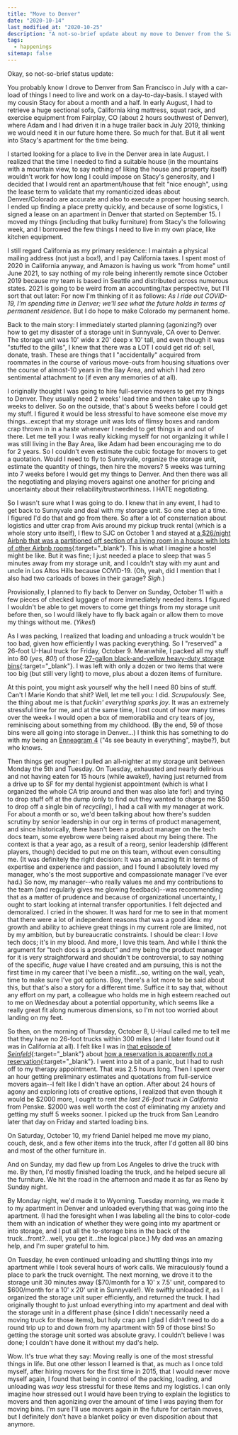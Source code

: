 ```yaml
---
title: "Move to Denver"
date: "2020-10-14"
last_modified_at: "2020-10-25"
description: "A not-so-brief update about my move to Denver from the San Francisco Bay Area between July and October."
tags:
  - happenings
sitemap: false
---
```


Okay, so not-so-brief status update:

You probably know I drove to Denver from San Francisco in July with a car-load of things I need to live and work on a day-to-day-basis. I stayed with my cousin Stacy for about a month and a half. In early August, I had to retrieve a huge sectional sofa, California king mattress, squat rack, and exercise equipment from Fairplay, CO (about 2 hours southwest of Denver), where Adam and I had driven it in a huge trailer back in July 2019, thinking we would need it in our future home there. So much for that. But it all went into Stacy's apartment for the time being.

I started looking for a place to live in the Denver area in late August. I realized that the time I needed to find a suitable house (in the mountains with a mountain view, to say nothing of liking the house and property itself) wouldn't work for how long I could impose on Stacy's generosity, and I decided that I would rent an apartment/house that felt "nice enough", using the lease term to validate that my romanticized ideas about Denver/Colorado are accurate and also to execute a proper housing search. I ended up finding a place pretty quickly, and because of some logistics, I signed a lease on an apartment in Denver that started on September 15. I moved my things (including that bulky furniture) from Stacy's the following week, and I borrowed the few things I need to live in my own place, like kitchen equipment.

I still regard California as my primary residence: I maintain a physical mailing address (not just a box!), and I pay California taxes. I spent most of 2020 in California anyway, and Amazon is having us work "from home" until June 2021, to say nothing of my role being inherently remote since October 2019 because my team is based in Seattle and distributed across numerous states. 2021 is going to be weird from an accounting/tax perspective, but I'll sort that out later: For now I'm thinking of it as follows: _As I ride out COVID-19, I'm spending time in Denver; we'll see what the future holds in terms of permanent residence._ But I do hope to make Colorado my permanent home.

Back to the main story: I immediately started planning (agonizing?) over how to get my disaster of a storage unit in Sunnyvale, CA over to Denver. The storage unit was 10' wide x 20' deep x 10' tall, and even though it was "stuffed to the gills", I knew that there was a LOT I could get rid of: sell, donate, trash. These are things that I "accidentally" acquired from roommates in the course of various move-outs from housing situations over the course of almost-10 years in the Bay Area, and which I had zero sentimental attachment to (if even any memories of at all).

I originally thought I was going to hire full-service movers to get my things to Denver. They usually need 2 weeks' lead time and then take up to 3 weeks to deliver. So on the outside, that's about 5 weeks before I could get my stuff. I figured it would be less stressful to have someone else move my things...except that my storage unit was lots of flimsy boxes and random crap thrown in in a haste whenever I needed to get things in and out of there. Let me tell you: I was really kicking myself for not organizing it while I was still living in the Bay Area, like Adam had been encouraging me to do for 2 years. So I couldn't even estimate the cubic footage for movers to get a quotation. Would I need to fly to Sunnyvale, organize the storage unit, estimate the quantity of things, then hire the movers? 5 weeks was turning into 7 weeks before I would get my things to Denver. And then there was all the negotiating and playing movers against one another for pricing and uncertainty about their reliability/trustworthiness. I HATE negotiating.

So I wasn't sure what I was going to do. I knew that in any event, I had to get back to Sunnyvale and deal with my storage unit. So one step at a time. I figured I'd do that and go from there. So after a lot of consternation about logistics and utter crap from Avis around my pickup truck rental (which is a whole story unto itself), I flew to SJC on October 1 and stayed at [a $26/night Airbnb that was a partitioned off section of a living room in a house with lots of other Airbnb rooms](https://www.airbnb.com/rooms/45041107){:target="&lowbar;blank"}. This is what I imagine a hostel might be like. But it was fine; I just needed a place to sleep that was 5 minutes away from my storage unit, and I couldn't stay with my aunt and uncle in Los Altos Hills because COVID-19. (Oh, yeah, did I mention that I also had two carloads of boxes in their garage? _Sigh._)

Provisionally, I planned to fly back to Denver on Sunday, October 11 with a few pieces of checked luggage of more immediately needed items. I figured I wouldn't be able to get movers to come get things from my storage unit before then, so I would likely have to fly back again or allow them to move my things without me. (_Yikes!_)

As I was packing, I realized that loading and unloading a truck wouldn't be too bad, given how efficiently I was packing everything. So I "reserved" a 26-foot U-Haul truck for Friday, October 9. Meanwhile, I packed all my stuff into 80 (_yes, 80!_) of those [27-gallon black-and-yellow heavy-duty storage bins](https://www.costcobusinessdelivery.com/plastic-storage-bin-with-lid%2C-27-gallon%2C-black-and-yellow.product.11988806.html){:target="&lowbar;blank"}. I was left with only a dozen or two items that were too big (but still very light) to move, plus about a dozen items of furniture.

At this point, you might ask yourself why the hell I need 80 bins of stuff. Can't I Marie Kondo that shit? Well, let me tell you: I did. _Scrupulously._ See, the thing about me is that _fuckin' everything sparks joy_. It was an extremely stressful time for me, and at the same time, I lost count of how many times over the week+ I would open a box of memorabilia and cry tears of joy, reminiscing about something from my childhood. (By the end, 59 of those bins were all going into storage in Denver...) I think this has something to do with my being an [Enneagram 4](/about/#enneagram) ("4s see beauty in everything", maybe?), but who knows.

Then things get rougher: I pulled an all-nighter at my storage unit between Monday the 5th and Tuesday. On Tuesday, exhausted and nearly delirious and not having eaten for 15 hours (while awake!), having just returned from a drive up to SF for my dental hygienist appointment (which is what I organized the whole CA trip around and then was also late for!) and trying to drop stuff off at the dump (only to find out they wanted to charge me $50 to drop off a single bin of _recycling_), I had a call with my manager at work. For about a month or so, we'd been talking about how there's sudden scrutiny by senior leadership in our org in terms of product management, and since historically, there hasn't been a product manager on the tech docs team, some eyebrow were being raised about my being there. The context is that a year ago, as a result of a reorg, senior leadership (different players, though) decided to put me on this team, without even consulting me. (It was definitely the right decision: It was an amazing fit in terms of expertise and experience and passion, and I found I absolutely loved my manager, who's the most supportive and compassionate manager I've ever had.) So now, my manager--who really values me and my contributions to the team (and regularly gives me glowing feedback)--was recommending that as a matter of prudence and because of organizational uncertainty, I ought to start looking at internal transfer opportunities. I felt dejected and demoralized. I cried in the shower. It was hard for me to see in that moment that there were a lot of independent reasons that was a good idea: my growth and ability to achieve great things in my current role are limited, not by my ambition, but by bureaucratic constraints. I should be clear: I _love_ tech docs; it's in my blood. And more, I love this team. And while I think the argument for "tech docs is a product" and my being the product manager for it is very straightforward and shouldn't be controversial, to say nothing of the specific, _huge_ value I have created and am pursuing, this is not the first time in my career that I've been a misfit...so, writing on the wall, yeah, time to make sure I've got options. Boy, there's a lot more to be said about this, but that's also a story for a different time. Suffice it to say that, without any effort on my part, a colleague who holds me in high esteem reached out to me on Wednesday about a potential opportunity, which seems like a really great fit along numerous dimensions, so I'm not too worried about landing on my feet.

So then, on the morning of Thursday, October 8, U-Haul called me to tell me that they have no 26-foot trucks within 300 miles (and I later found out it was in California at all). I felt like I was in [that episode of _Seinfeld_](https://trakt.tv/shows/seinfeld/seasons/3/episodes/11){:target="&lowbar;blank"} about [how a reservation is apparently not a reservation](https://www.youtube.com/watch?v=4T2GmGSNvaM){:target="&lowbar;blank"}. I went into a bit of a panic, but I had to rush off to my therapy appointment. That was 2.5 hours long. Then I spent over an hour getting preliminary estimates and quotations from full-service movers again--I felt like I didn't have an option. After about 24 hours of agony and exploring lots of creative options, I realized that even though it would be $2000 more, I ought to rent _the last 26-foot truck in California_ from Penske. $2000 was well worth the cost of eliminating my anxiety and getting my stuff 5 weeks sooner. I picked up the truck from San Leandro later that day on Friday and started loading bins.

On Saturday, October 10, my friend Daniel helped me move my piano, couch, desk, and a few other items into the truck, after I'd gotten all 80 bins and most of the other furniture in.

And on Sunday, my dad flew up from Los Angeles to drive the truck with me. By then, I'd mostly finished loading the truck, and he helped secure all the furniture. We hit the road in the afternoon and made it as far as Reno by Sunday night.

By Monday night, we'd made it to Wyoming. Tuesday morning, we made it to my apartment in Denver and unloaded everything that was going into the apartment. (I had the foresight when I was labeling all the bins to color-code them with an indication of whether they were going into my apartment or into storage, and I put all the to-storage bins in the back of the truck...front?...well, you get it...the logical place.) My dad was an amazing help, and I'm super grateful to him.

On Tuesday, he even continued unloading and shuttling things into my apartment while I took several hours of work calls. We miraculously found a place to park the truck overnight. The next morning, we drove it to the storage unit 30 minutes away ($70/month for a 10' x 7.5' unit, compared to $600/month for a 10' x 20' unit in Sunnyvale!). We swiftly unloaded it, as I organized the storage unit super efficiently, and returned the truck. I had originally thought to just unload everything into my apartment and deal with the storage unit in a different phase (since I didn't necessarily need a moving truck for those items), but holy crap am I glad I didn't need to do a round trip up to and down from my apartment with 59 of those bins! So getting the storage unit sorted was absolute gravy. I couldn't believe I was done; I couldn't have done it without my dad's help.

Wow. It's true what they say: Moving really is one of the most stressful things in life. But one other lesson I learned is that, as much as I once told myself, after hiring movers for the first time in 2015, that I would never move myself again, I found that being in control of the packing, loading, and unloading was _way_ less stressful for these items and my logistics. I can only imagine how stressed out I would have been trying to explain the logistics to movers and then agonizing over the amount of time I was paying them for moving bins. I'm sure I'll use movers again in the future for certain moves, but I definitely don't have a blanket policy or even disposition about that anymore.
